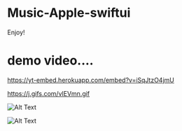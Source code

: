 # Music-Apple-swiftui

Enjoy!

#  demo video....


https://yt-embed.herokuapp.com/embed?v=iSqJtzO4jmU

https://j.gifs.com/vlEVmn.gif


![Alt Text](https://j.gifs.com/vlEVmn.gif)


![Alt Text](https://yt-embed.herokuapp.com/embed?v=iSqJtzO4jmU)

